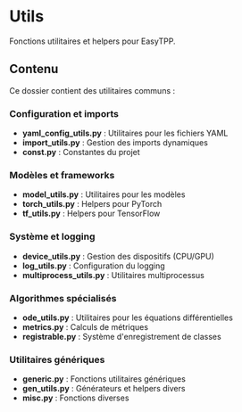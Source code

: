 # Utils

Fonctions utilitaires et helpers pour EasyTPP.

## Contenu

Ce dossier contient des utilitaires communs :

### Configuration et imports
- **yaml_config_utils.py** : Utilitaires pour les fichiers YAML
- **import_utils.py** : Gestion des imports dynamiques
- **const.py** : Constantes du projet

### Modèles et frameworks
- **model_utils.py** : Utilitaires pour les modèles
- **torch_utils.py** : Helpers pour PyTorch
- **tf_utils.py** : Helpers pour TensorFlow

### Système et logging
- **device_utils.py** : Gestion des dispositifs (CPU/GPU)
- **log_utils.py** : Configuration du logging
- **multiprocess_utils.py** : Utilitaires multiprocessus

### Algorithmes spécialisés
- **ode_utils.py** : Utilitaires pour les équations différentielles
- **metrics.py** : Calculs de métriques
- **registrable.py** : Système d'enregistrement de classes

### Utilitaires génériques
- **generic.py** : Fonctions utilitaires génériques
- **gen_utils.py** : Générateurs et helpers divers
- **misc.py** : Fonctions diverses

